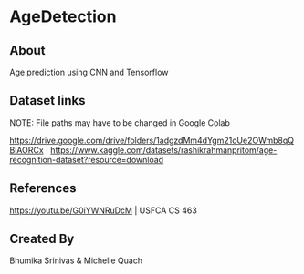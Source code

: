 # AgeDetection

## About
Age prediction using CNN and Tensorflow

## Dataset links
NOTE: File paths may have to be changed in Google Colab

https://drive.google.com/drive/folders/1adgzdMm4dYgm21oUe2OWmb8qQBlAORCx | https://www.kaggle.com/datasets/rashikrahmanpritom/age-recognition-dataset?resource=download

## References
https://youtu.be/G0iYWNRuDcM | USFCA CS 463

## Created By
Bhumika Srinivas & Michelle Quach
